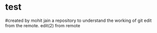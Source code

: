 test
====
#created by mohit jain
a repository to understand the working of git
edit from the remote.
edit(2) from remote
